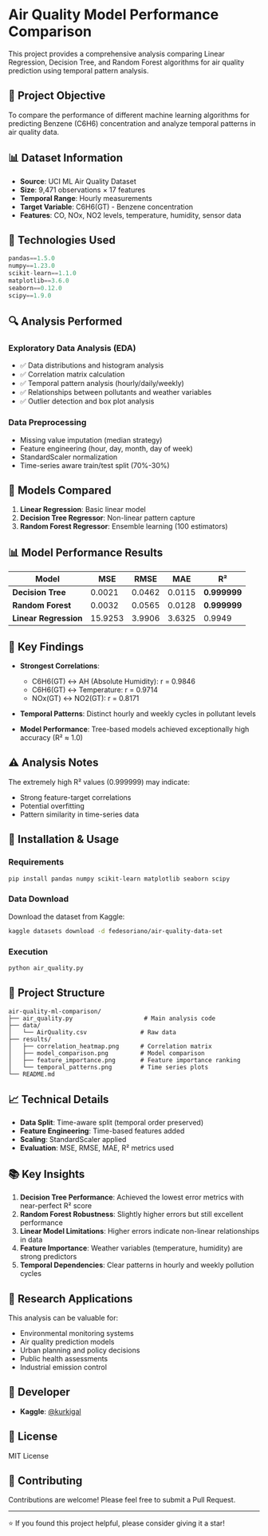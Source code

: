 # Air Quality Model Performance Comparison

This project provides a comprehensive analysis comparing Linear Regression, Decision Tree, and Random Forest algorithms for air quality prediction using temporal pattern analysis.

## 🎯 Project Objective
To compare the performance of different machine learning algorithms for predicting Benzene (C6H6) concentration and analyze temporal patterns in air quality data.

## 📊 Dataset Information
- **Source**: UCI ML Air Quality Dataset  
- **Size**: 9,471 observations × 17 features
- **Temporal Range**: Hourly measurements
- **Target Variable**: C6H6(GT) - Benzene concentration
- **Features**: CO, NOx, NO2 levels, temperature, humidity, sensor data

## 🔧 Technologies Used
```python
pandas==1.5.0
numpy==1.23.0
scikit-learn==1.1.0
matplotlib==3.6.0
seaborn==0.12.0
scipy==1.9.0
```

## 🔍 Analysis Performed
### Exploratory Data Analysis (EDA)
- ✅ Data distributions and histogram analysis
- ✅ Correlation matrix calculation
- ✅ Temporal pattern analysis (hourly/daily/weekly)
- ✅ Relationships between pollutants and weather variables
- ✅ Outlier detection and box plot analysis

### Data Preprocessing
- Missing value imputation (median strategy)
- Feature engineering (hour, day, month, day of week)
- StandardScaler normalization
- Time-series aware train/test split (70%-30%)

## 🤖 Models Compared
1. **Linear Regression**: Basic linear model
2. **Decision Tree Regressor**: Non-linear pattern capture
3. **Random Forest Regressor**: Ensemble learning (100 estimators)

## 📊 Model Performance Results

| Model | MSE | RMSE | MAE | R² |
|-------|-----|------|-----|-----|
| **Decision Tree** | 0.0021 | 0.0462 | 0.0115 | **0.999999** |
| **Random Forest** | 0.0032 | 0.0565 | 0.0128 | **0.999999** |
| **Linear Regression** | 15.9253 | 3.9906 | 3.6325 | 0.9949 |

## 🎯 Key Findings
- **Strongest Correlations**:
  - C6H6(GT) ↔ AH (Absolute Humidity): r = 0.9846
  - C6H6(GT) ↔ Temperature: r = 0.9714
  - NOx(GT) ↔ NO2(GT): r = 0.8171

- **Temporal Patterns**: Distinct hourly and weekly cycles in pollutant levels

- **Model Performance**: Tree-based models achieved exceptionally high accuracy (R² ≈ 1.0)

## ⚠️ Analysis Notes
The extremely high R² values (0.999999) may indicate:
- Strong feature-target correlations
- Potential overfitting
- Pattern similarity in time-series data

## 🚀 Installation & Usage

### Requirements
```bash
pip install pandas numpy scikit-learn matplotlib seaborn scipy
```

### Data Download
Download the dataset from Kaggle:
```bash
kaggle datasets download -d fedesoriano/air-quality-data-set
```

### Execution
```bash
python air_quality.py
```

## 📁 Project Structure
```
air-quality-ml-comparison/
├── air_quality.py                    # Main analysis code
├── data/
│   └── AirQuality.csv               # Raw data
├── results/
│   ├── correlation_heatmap.png      # Correlation matrix
│   ├── model_comparison.png         # Model comparison
│   ├── feature_importance.png       # Feature importance ranking
│   └── temporal_patterns.png        # Time series plots
└── README.md
```

## 📈 Technical Details
- **Data Split**: Time-aware split (temporal order preserved)
- **Feature Engineering**: Time-based features added
- **Scaling**: StandardScaler applied
- **Evaluation**: MSE, RMSE, MAE, R² metrics used

## 📚 Key Insights
1. **Decision Tree Performance**: Achieved the lowest error metrics with near-perfect R² score
2. **Random Forest Robustness**: Slightly higher errors but still excellent performance
3. **Linear Model Limitations**: Higher errors indicate non-linear relationships in data
4. **Feature Importance**: Weather variables (temperature, humidity) are strong predictors
5. **Temporal Dependencies**: Clear patterns in hourly and weekly pollution cycles

## 🔬 Research Applications
This analysis can be valuable for:
- Environmental monitoring systems
- Air quality prediction models
- Urban planning and policy decisions
- Public health assessments
- Industrial emission control

## 👤 Developer
- **Kaggle**: [@kurkigal](https://www.kaggle.com/kurkigal)

## 📄 License
MIT License

## 🤝 Contributing
Contributions are welcome! Please feel free to submit a Pull Request.

---
⭐ If you found this project helpful, please consider giving it a star!